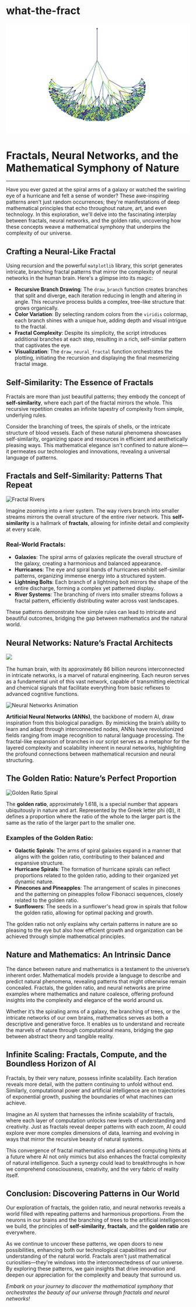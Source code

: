 # what-the-fract

![](fractal.png)

# Fractals, Neural Networks, and the Mathematical Symphony of Nature

---

Have you ever gazed at the spiral arms of a galaxy or watched the swirling eye of a hurricane and felt a sense of wonder? These awe-inspiring patterns aren't just random occurrences; they're manifestations of deep mathematical principles that echo throughout nature, art, and even technology. In this exploration, we'll delve into the fascinating interplay between fractals, neural networks, and the golden ratio, uncovering how these concepts weave a mathematical symphony that underpins the complexity of our universe.

## Crafting a Neural-Like Fractal

Using recursion and the powerful `matplotlib` library, this script generates intricate, branching fractal patterns that mirror the complexity of neural networks in the human brain. Here's a glimpse into its magic:

- **Recursive Branch Drawing**: The `draw_branch` function creates branches that split and diverge, each iteration reducing in length and altering in angle. This recursive process builds a complex, tree-like structure that grows organically.
- **Color Variation**: By selecting random colors from the `viridis` colormap, each branch shines with a unique hue, adding depth and visual intrigue to the fractal.
- **Fractal Complexity**: Despite its simplicity, the script introduces additional branches at each step, resulting in a rich, self-similar pattern that captivates the eye.
- **Visualization**: The `draw_neural_fractal` function orchestrates the plotting, initiating the recursion and displaying the final mesmerizing fractal image.

## Self-Similarity: The Essence of Fractals

Fractals are more than just beautiful patterns; they embody the concept of **self-similarity**, where each part of the fractal mirrors the whole. This recursive repetition creates an infinite tapestry of complexity from simple, underlying rules. 

Consider the branching of trees, the spirals of shells, or the intricate structure of blood vessels. Each of these natural phenomena showcases self-similarity, organizing space and resources in efficient and aesthetically pleasing ways. This mathematical elegance isn't confined to nature alone—it permeates our technologies and innovations, revealing a universal language of patterns.

## Fractals and Self-Similarity: Patterns That Repeat

![Fractal Rivers](https://i0.wp.com/thesublimeblog.org/wp-content/uploads/2020/02/Fractal-Rivers.jpg?resize=627%2C417&ssl=1)

Imagine zooming into a river system. The way rivers branch into smaller streams mirrors the overall structure of the entire river network. This **self-similarity** is a hallmark of **fractals**, allowing for infinite detail and complexity at every scale.

### Real-World Fractals:

- **Galaxies**: The spiral arms of galaxies replicate the overall structure of the galaxy, creating a harmonious and balanced appearance.
- **Hurricanes**: The eye and spiral bands of hurricanes exhibit self-similar patterns, organizing immense energy into a structured system.
- **Lightning Bolts**: Each branch of a lightning bolt mirrors the shape of the entire discharge, forming a complex yet patterned display.
- **River Systems**: The branching of rivers into smaller streams follows a fractal pattern, efficiently distributing water across vast landscapes.

These patterns demonstrate how simple rules can lead to intricate and beautiful outcomes, bridging the gap between mathematics and the natural world.

## Neural Networks: Nature’s Fractal Architects

![](https://neuroengineering.ucdavis.edu/sites/g/files/dgvnsk5466/files/styles/sf_hero_banner/public/images/hero_banner/imgonline-com-ua-resize-f4WgKsE5GeeuUp_0.jpg?h=e66a71a3&itok=GM7XYbB3)

The human brain, with its approximately 86 billion neurons interconnected in intricate networks, is a marvel of natural engineering. Each neuron serves as a fundamental unit of this vast network, capable of transmitting electrical and chemical signals that facilitate everything from basic reflexes to advanced cognitive functions.

![Neural Networks Animation](https://miro.medium.com/v2/resize:fit:1400/1*gMJz6v4nQNXXxbDgYuynGg.gif)

**Artificial Neural Networks (ANNs)**, the backbone of modern AI, draw inspiration from this biological paradigm. By mimicking the brain’s ability to learn and adapt through interconnected nodes, ANNs have revolutionized fields ranging from image recognition to natural language processing. The fractal-like expansion of branches in our script serves as a metaphor for the layered complexity and scalability inherent in neural networks, highlighting the profound connections between mathematical recursion and neural structuring.

## The Golden Ratio: Nature’s Perfect Proportion

![Golden Ratio Spiral](https://elementor.com/blog/wp-content/uploads/2020/09/800px-FibonacciSpiral.svg.png)

The **golden ratio**, approximately 1.618, is a special number that appears ubiquitously in nature and art. Represented by the Greek letter phi (Φ), it defines a proportion where the ratio of the whole to the larger part is the same as the ratio of the larger part to the smaller one.

### Examples of the Golden Ratio:

- **Galactic Spirals**: The arms of spiral galaxies expand in a manner that aligns with the golden ratio, contributing to their balanced and expansive structure.
- **Hurricane Spirals**: The formation of hurricane spirals can reflect proportions related to the golden ratio, adding to their organized yet dynamic nature.
- **Pinecones and Pineapples**: The arrangement of scales in pinecones and the patterning on pineapples follow Fibonacci sequences, closely related to the golden ratio.
- **Sunflowers**: The seeds in a sunflower's head grow in spirals that follow the golden ratio, allowing for optimal packing and growth.

The golden ratio not only explains why certain patterns in nature are so pleasing to the eye but also how efficient growth and organization can be achieved through simple mathematical principles.

## Nature and Mathematics: An Intrinsic Dance

The dance between nature and mathematics is a testament to the universe’s inherent order. Mathematical models provide a language to describe and predict natural phenomena, revealing patterns that might otherwise remain concealed. Fractals, the golden ratio, and neural networks are prime examples where mathematics and nature coalesce, offering profound insights into the complexity and elegance of the world around us.

Whether it’s the spiraling arms of a galaxy, the branching of trees, or the intricate networks of our own brains, mathematics serves as both a descriptive and generative force. It enables us to understand and recreate the marvels of nature through computational means, bridging the gap between abstract theory and tangible reality.

## Infinite Scaling: Fractals, Compute, and the Boundless Horizon of AI

Fractals, by their very nature, possess infinite scalability. Each iteration reveals more detail, with the pattern continuing to unfold without end. Similarly, computational power and artificial intelligence are on trajectories of exponential growth, pushing the boundaries of what machines can achieve.

Imagine an AI system that harnesses the infinite scalability of fractals, where each layer of computation unlocks new levels of understanding and creativity. Just as fractals reveal deeper patterns with each zoom, AI could explore ever more complex dimensions of data, learning and evolving in ways that mirror the recursive beauty of natural systems.

This convergence of fractal mathematics and advanced computing hints at a future where AI not only mimics but also enhances the fractal complexity of natural intelligence. Such a synergy could lead to breakthroughs in how we comprehend consciousness, creativity, and the very fabric of reality itself.

## Conclusion: Discovering Patterns in Our World

Our exploration of fractals, the golden ratio, and neural networks reveals a world filled with repeating patterns and harmonious proportions. From the neurons in our brains and the branching of trees to the artificial intelligences we build, the principles of **self-similarity**, **fractals**, and the **golden ratio** are everywhere.

As we continue to uncover these patterns, we open doors to new possibilities, enhancing both our technological capabilities and our understanding of the natural world. Fractals aren't just mathematical curiosities—they're windows into the interconnectedness of our universe. By exploring these patterns, we gain insights that drive innovation and deepen our appreciation for the complexity and beauty that surround us.

*Embark on your journey to discover the mathematical symphony that orchestrates the beauty of our universe through fractals and neural networks!*
